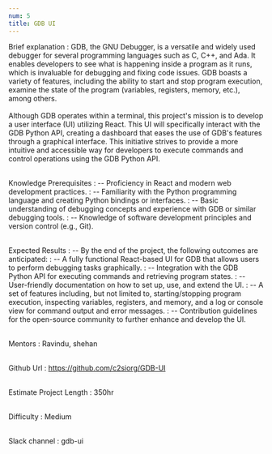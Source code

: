 ```yaml
---
num: 5
title: GDB UI
---
```


Brief explanation 
: GDB, the GNU Debugger, is a versatile and widely used debugger for several programming languages such as C, C++, and Ada. It enables developers to see what is happening inside a program as it runs, which is invaluable for debugging and fixing code issues. GDB boasts a variety of features, including the ability to start and stop program execution, examine the state of the program (variables, registers, memory, etc.), among others.
<br><br>
Although GDB operates within a terminal, this project's mission is to develop a user interface (UI) utilizing React. This UI will specifically interact with the GDB Python API, creating a dashboard that eases the use of GDB's features through a graphical interface. This initiative strives to provide a more intuitive and accessible way for developers to execute commands and control operations using the GDB Python API.
<br><br>

Knowledge Prerequisites
: -- Proficiency in React and modern web development practices.
: -- Familiarity with the Python programming language and creating Python bindings or interfaces.
: -- Basic understanding of debugging concepts and experience with GDB or similar debugging tools.
: -- Knowledge of software development principles and version control (e.g., Git).
<br><br>

Expected Results
: -- By the end of the project, the following outcomes are anticipated:
: -- A fully functional React-based UI for GDB that allows users to perform debugging tasks graphically.
: -- Integration with the GDB Python API for executing commands and retrieving program states.
: -- User-friendly documentation on how to set up, use, and extend the UI.
: -- A set of features including, but not limited to, starting/stopping program execution, inspecting variables, registers, and memory, and a log or console view for command output and error messages.
: -- Contribution guidelines for the open-source community to further enhance and develop the UI.
<br><br>

Mentors
: Ravindu, shehan
<br><br>

Github Url
: <https://github.com/c2siorg/GDB-UI>
<br><br>

Estimate Project Length
: 350hr
<br><br>

Difficulty
:  Medium
<br><br>

Slack channel
: gdb-ui
<br><br>